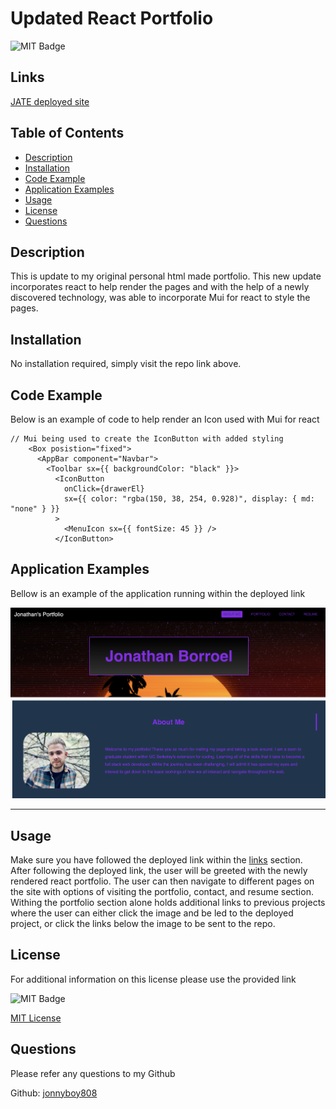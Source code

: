# Updated React Portfolio


![MIT Badge](https://img.shields.io/badge/license-MIT-green)

## Links

[JATE deployed site](https://fierce-refuge-54485.herokuapp.com)

## Table of Contents

* [Description](#description)
* [Installation](#installation)
* [Code Example](#code-example)
* [Application Examples](#application-examples)
* [Usage](#usage)
* [License](#license)
* [Questions](#questions)



## Description
This is update to my original personal html made portfolio. This new update incorporates react to help render the pages and with the help of a newly discovered technology, was able to incorporate Mui for react to style the pages. 

## Installation
No installation required, simply visit the repo link above.

## Code Example
Below is an example of code to help render an Icon used with Mui for react
```JS
// Mui being used to create the IconButton with added styling
    <Box posistion="fixed">
      <AppBar component="Navbar">
        <Toolbar sx={{ backgroundColor: "black" }}>
          <IconButton
            onClick={drawerEl}
            sx={{ color: "rgba(150, 38, 254, 0.928)", display: { md: "none" } }}
          >
            <MenuIcon sx={{ fontSize: 45 }} />
          </IconButton>
```

## Application Examples
Bellow is an example of the application running within the deployed link

![Portfolio Example](./src/assets/portfolio-landing.png)

---


## Usage


Make sure you have followed the deployed link within the [links](#links) section. After following the deployed link, the user will be greeted with the newly rendered react portfolio. The user can then navigate to different pages on the site with options of visiting the portfolio, contact, and resume section. Withing the portfolio section alone holds additional links to previous projects where the user can either click the image and be led to the deployed project, or click the links below the image to be sent to the repo.




## License
For additional information on this license please use the provided link

![MIT Badge](https://img.shields.io/badge/license-MIT-green)

[MIT License](https://choosealicense.com/licenses/mit/)

## Questions
Please refer any questions to my Github

Github: [jonnyboy808](https://github.com/jonnyboy808)



